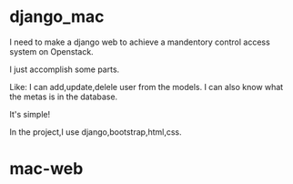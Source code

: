 # django_mac
I need to make a django web to achieve a mandentory control access system on Openstack.

I just accomplish some parts.

Like:
 I can add,update,delele user from the models.
 I can also know what the metas is in the database.
 
 It's simple!
 
 In the project,I use django,bootstrap,html,css.
# mac-web
